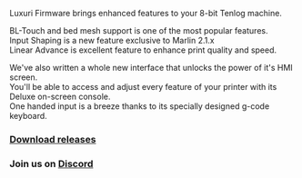 Luxuri Firmware brings enhanced features to your 8-bit Tenlog machine.  

BL-Touch and bed mesh support is one of the most popular features.  
Input Shaping is a new feature exclusive to Marlin 2.1.x  
Linear Advance is excellent feature to enhance print quality and speed.  
 
We've also written a whole new interface that unlocks the power of it's HMI screen.  
You'll be able to access and adjust every feature of your printer with its Deluxe on-screen console.  
One handed input is a breeze thanks to its specially designed g-code keyboard.

### [Download releases](https://github.com/klack/LuxuriMarlin/releases)
### Join us on [Discord](https://discord.gg/w8gMzQq8Bp)
